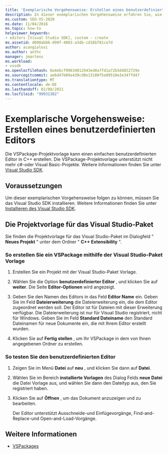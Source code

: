 ```yaml
---
title: 'Exemplarische Vorgehensweise: Erstellen eines benutzerdefinierten Editors | Microsoft-Dokumentation'
description: In dieser exemplarischen Vorgehensweise erfahren Sie, wie Sie mithilfe der VSPackage-Projektvorlage einen einfachen benutzerdefinierten Editor in C++ erstellen können.
ms.custom: SEO-VS-2020
ms.date: 11/04/2016
ms.topic: how-to
helpviewer_keywords:
- editors [Visual Studio SDK], custom - create
ms.assetid: d090abb6-d99f-4083-a3db-cd16bf81ce7d
author: acangialosi
ms.author: anthc
manager: jmartens
ms.workload:
- vssdk
ms.openlocfilehash: 0a4ebcf99634012943ed0a7fd1a72b5d4852729e
ms.sourcegitcommit: ae6d47b09a439cd0e13180f5e89510e3e347fd47
ms.translationtype: MT
ms.contentlocale: de-DE
ms.lasthandoff: 02/08/2021
ms.locfileid: "99931382"
---
```

# <a name="walkthrough-create-a-custom-editor"></a>Exemplarische Vorgehensweise: Erstellen eines benutzerdefinierten Editors
Die VSPackage-Projektvorlage kann einen einfachen benutzerdefinierten Editor in C++ erstellen. Die VSPackage-Projektvorlage unterstützt nicht mehr c#-oder Visual Basic-Projekte. Weitere Informationen finden Sie unter [Visual Studio SDK](../extensibility/visual-studio-sdk.md).

## <a name="prerequisites"></a>Voraussetzungen
 Um dieser exemplarischen Vorgehensweise folgen zu können, müssen Sie das Visual Studio SDK installieren. Weitere Informationen finden Sie unter [Installieren des Visual Studio SDK](../extensibility/installing-the-visual-studio-sdk.md).

## <a name="the-visual-studio-package-project-template"></a>Die Projektvorlage für das Visual Studio-Paket
 Sie finden die Projektvorlage für das Visual Studio-Paket im Dialogfeld " **Neues Projekt** " unter dem Ordner " **C++ Extensibility** ".

### <a name="to-create-a-vspackage-using-the-visual-studio-package-template"></a>So erstellen Sie ein VSPackage mithilfe der Visual Studio-Paket Vorlage

1. Erstellen Sie ein Projekt mit der Visual Studio-Paket Vorlage.

2. Wählen Sie die Option **benutzerdefinierter Editor** , und klicken Sie auf **weiter**. Die Seite **Editor-Optionen** wird angezeigt.

3. Geben Sie den Namen des Editors in das Feld **Editor Name** ein. Geben Sie im Feld **Dateierweiterung** die Dateierweiterung ein, die dem Editor zugeordnet werden soll. Der Editor ist für Dateien mit dieser Erweiterung verfügbar. Die Dateierweiterung ist nur für Visual Studio registriert, nicht für Windows. Geben Sie im Feld **Standard Dateiname** den Standard Dateinamen für neue Dokumente ein, die mit Ihrem Editor erstellt wurden.

4. Klicken Sie auf **Fertig stellen** , um Ihr VSPackage in dem von Ihnen angegebenen Ordner zu erstellen.

### <a name="to-test-your-custom-editor"></a>So testen Sie den benutzerdefinierten Editor

1. Zeigen Sie im Menü **Datei** auf **neu** , und klicken Sie dann auf **Datei**.

2. Wählen Sie im Bereich **installierte Vorlagen** des Dialog Felds **neue Datei** die Datei Vorlage aus, und wählen Sie dann den Dateityp aus, den Sie registriert haben.

3. Klicken Sie auf **Öffnen** , um das Dokument anzuzeigen und zu bearbeiten.

     Der Editor unterstützt Ausschneide-und Einfügevorgänge, Find-and-Replace-und Open-and-Load-Vorgänge.

## <a name="see-also"></a>Weitere Informationen
- [VSPackages](../extensibility/internals/vspackages.md)
